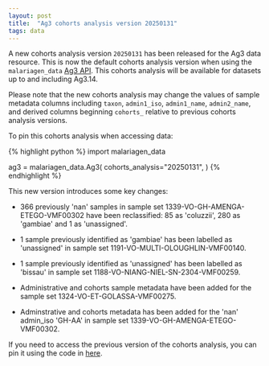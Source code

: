 ```yaml
---
layout: post
title:  "Ag3 cohorts analysis version 20250131"
tags: data
---
```


A new cohorts analysis version `20250131` has been released for the
Ag3 data resource. This is now the default cohorts analysis version
when using the `malariagen_data` [Ag3
API](https://malariagen.github.io/malariagen-data-python/latest/Ag3.html). This
cohorts analysis will be available for datasets up to and including Ag3.14.

Please note that the new cohorts analysis may change the values of
sample metadata columns including `taxon`, `admin1_iso`,
`admin1_name`, `admin2_name`, and derived columns beginning `cohorts_`
relative to previous cohorts analysis versions.

To pin this cohorts analysis when accessing data:

{% highlight python %}
import malariagen_data

ag3 = malariagen_data.Ag3(
    cohorts_analysis="20250131",
)
{% endhighlight %}

This new version introduces some key changes: 


- 366 previously 'nan' samples in sample set 1339-VO-GH-AMENGA-ETEGO-VMF00302 have been reclassified: 85 as 'coluzzii', 280 as 'gambiae' and 1 as 'unassigned'.

- 1 sample previously identified as 'gambiae' has been labelled as 'unassigned' in sample set 1191-VO-MULTI-OLOUGHLIN-VMF00140.

- 1 sample previously identified as 'unassigned' has been labelled as 'bissau' in sample set 1188-VO-NIANG-NIEL-SN-2304-VMF00259.

- Administrative and cohorts sample metadata have been added for the sample set 1324-VO-ET-GOLASSA-VMF00275.

- Adminstrative and cohorts metadata has been added for the 'nan' admin_iso 'GH-AA' in sample set 1339-VO-GH-AMENGA-ETEGO-VMF00302.
    
If you need to access the previous version of the cohorts analysis, you can pin it using the code in [here](https://malariagen.github.io/vobs-updates/2024/10/02/ag3-cohorts-v20240924.html).
